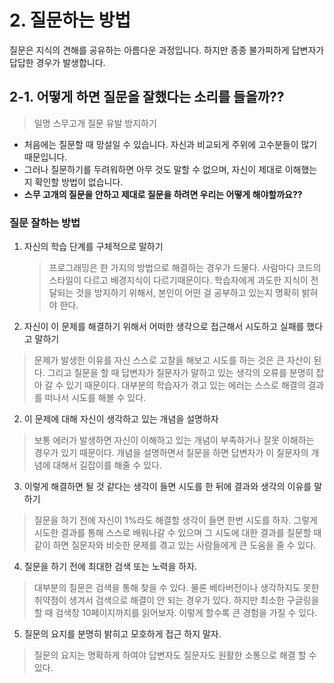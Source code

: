 # 2. 질문하는 방법

질문은 지식의 견해를 공유하는 아름다운 과정입니다. 하지만 종종 불가피하게 답변자가 답답한 경우가 발생합니다.

## 2-1. 어떻게 하면 질문을 잘했다는 소리를 들을까??

> 일명 스무고개 질문 유발 방지하기

- 처음에는 질문할 때 망설일 수 있습니다.  자신과 비교되게 주위에 고수분들이 많기 때문입니다.
- 그러나 질문하기를 두려워하면 아무 것도 말할 수 없으며, 자신이 제대로 이해했는지 확인할 방법이 없습니다.
- **스무 고개의 질문을 안하고 제대로 질문을 하려면 우리는 어떻게  해야할까요??**

### 질문 잘하는 방법

1. 자신의 학습 단계를 구체적으로 말하기

   > 프로그래밍은 한 가지의 방법으로 해결하는 경우가 드물다. 사람마다 코드의 스타일이 다르고 배경지식이 다르기때문이다. 학습자에게 과도한 지식이 전달되는 것을 방지하기 위해서, 본인이 어떤 걸 공부하고 있는지 명확히 밝혀야 한다.

2. 자신이 이 문제를 해결하기 위해서 어떠한 생각으로 접근해서 시도하고 실패를 했다고 말하기

 > 문제가 발생한 이유를 자신 스스로 고찰을 해보고 시도를 하는 것은 큰 자산이 된다. 그리고 질문을 할 때 답변자가 질문자가 말하고 있는 생각의 오류를 분명히 잡아 갈 수 있기 때문이다.
 > 대부분의 학습자가 겪고 있는 에러는 스스로 해결의 결과를 떠나서 시도를 해볼 수 있다.

2. 이 문제에 대해 자신이 생각하고 있는 개념을 설명하자

 > 보통 에러가 발생하면 자신이 이해하고 있는 개념이 부족하거나 잘못 이해하는 경우가 있기 때문이다. 개념을 설명하면서 질문을 하면 답변자가 이 질문자의 개념에 대해서 길잡이를 해줄 수 있다.

3. 이렇게 해결하면 될 것 같다는 생각이 들면 시도를 한 뒤에 결과와 생각의 이유를 말하기

 > 질문을 하기 전에 자신이 1%라도 해결할 생각이 들면 한번 시도를 하자. 그렇게 시도한 결과를 통해 스스로 배워나갈 수 있으며 그 시도에 대한 결과를 질문할 때 같이 하면 질문자와 비슷한 문제를 겪고 있는 사람들에게 큰 도움을 줄 수 있다.

4. 질문을 하기 전에 최대한 검색 또는 노력을 하자.

 > 대부분의 질문은 검색을 통해 찾을 수 있다. 물론 베타버전이나 생각하지도 못한 취약점이 생겨서 검색으로 해결이 안 되는 경우가 있다. 하지만 최소한 구글링을 할 때 검색창 10페이지까지를 읽어보자. 이렇게 할수록 큰 경험을 가질 수 있다.

5. 질문의 요지를 분명히 밝히고 모호하게 접근 하지 말자.

 > 질문의 요지는 명확하게 하여야 답변자도 질문자도 원활한 소통으로 해결 할 수 있다.
